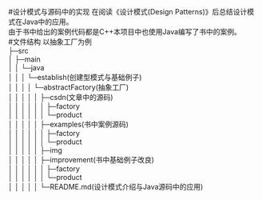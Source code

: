 #设计模式与源码中的实现
在阅读《设计模式(Design Patterns)》后总结设计模式在Java中的应用。  
由于书中给出的案例代码都是C++本项目中也使用Java编写了书中的案例。  
#文件结构
以抽象工厂为例  
├─src  
│  ├─main  
│  │  └─java  
│  │  │  └─establish(创建型模式与基础例子)  
│  │  │  │  └─abstractFactory(抽象工厂)  
│  │  │  │  │  ├─csdn(文章中的源码)  
│  │  │  │  │  │  ├─factory  
│  │  │  │  │  │  └─product  
│  │  │  │  │  ├─examples(书中案例源码)  
│  │  │  │  │  │  ├─factory  
│  │  │  │  │  │  └─product  
│  │  │  │  │  ├─img  
│  │  │  │  │  ├─improvement(书中基础例子改良)  
│  │  │  │  │  │  ├─factory  
│  │  │  │  │  │  └─product  
│  │  │  │  │  └─README.md(设计模式介绍与Java源码中的应用)  